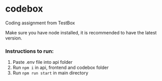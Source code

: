 # codebox
Coding assignment from TestBox

Make sure you have node installed, it is recommended to have the latest version.

### Instructions to run:
1. Paste .env file into api folder
2. Run `npm i` in api, frontend and codebox folder
3. Run `npm run start` in main directory
